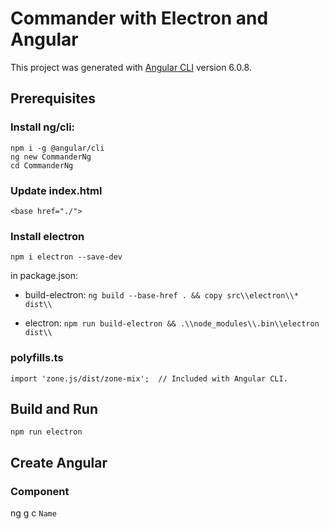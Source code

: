 # Commander with Electron and Angular

This project was generated with [Angular CLI](https://github.com/angular/angular-cli) version 6.0.8.

## Prerequisites
### Install ng/cli:
```
npm i -g @angular/cli 
ng new CommanderNg
cd CommanderNg
```
### Update index.html
```
<base href="./">
```
### Install electron
```
npm i electron --save-dev
```
in package.json:
* build-electron: ```ng build --base-href . && copy src\\electron\\* dist\\```

* electron: ```npm run build-electron && .\\node_modules\\.bin\\electron dist\\```

### polyfills.ts
```
import 'zone.js/dist/zone-mix';  // Included with Angular CLI. 
```
## Build and Run
```
npm run electron
```
## Create Angular
### Component
ng g c ```Name```  

